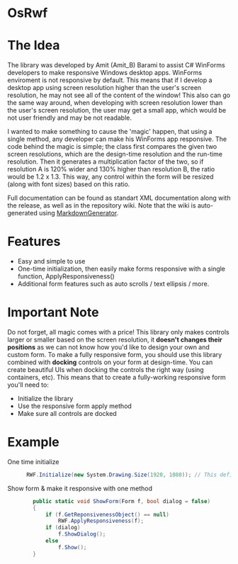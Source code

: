 # OsRwf

# The Idea

The library was developed by Amit (Amit_B) Barami to assist C# WinForms developers to make responsive Windows desktop apps.
WinForms enviroment is not responsive by default. This means that if I develop a desktop app using screen resolution higher than the user's screen resolution, he may not see all of the content of the window! This also can go the same way around, when developing with screen resolution lower than the user's screen resolution, the user may get a small app, which would be not user friendly and may be not readable.

I wanted to make something to cause the 'magic' happen, that using a single method, any developer can make his WinForms app responsive.
The code behind the magic is simple; the class first compares the given two screen resolutions, which are the design-time resolution and the run-time resolution. Then it generates a multiplication factor of the two, so if resolution A is 120% wider and 130% higher than resolution B, the ratio would be 1.2 x 1.3. This way, any control within the form will be resized (along with font sizes) based on this ratio.

Full documentation can be found as standart XML documentation along with the release, as well as in the repository wiki. Note that the wiki is auto-generated using [MarkdownGenerator](https://github.com/neuecc/MarkdownGenerator).

# Features
* Easy and simple to use
* One-time initialization, then easily make forms responsive with a single function, ApplyResponsiveness()
* Additional form features such as auto scrolls / text ellipsis / more.

# Important Note
Do not forget, all magic comes with a price! This library only makes controls larger or smaller based on the screen resolution, it **doesn't changes their positions** as we can not know how you'd like to design your own and custom form. To make a fully responsive form, you should use this library combined with **docking** controls on your form at design-time. You can create beautiful UIs when docking the controls the right way (using containers, etc).
This means that to create a fully-working responsive form you'll need to:
* Initialize the library
* Use the responsive form apply method
* Make sure all controls are docked

# Example
One time initialize
```csharp
      RWF.Initialize(new System.Drawing.Size(1920, 1080)); // This defines the design-time screen resolution. User's screen resolution will be taken automatically.
```
Show form & make it responsive with one method
```csharp
        public static void ShowForm(Form f, bool dialog = false)
        {
            if (f.GetReponsivenessObject() == null)
                RWF.ApplyResponsiveness(f);
            if (dialog)
                f.ShowDialog();
            else
                f.Show();
        }
```
